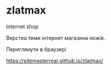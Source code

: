 # zlatmax
Internet shop

Верстка теми інтернет магазина ножів.

Переглянути в браузері

https://sitemasterreal.github.io/zlatmax/
